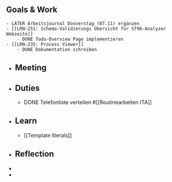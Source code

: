 ## Goals & Work
	- LATER Arbeitsjournal Donnerstag (07.11) ergänzen
	- [[LRN-251: Schema-Validierungs Übersicht für ST96-Analyzer Webseite]]
		- DONE Todo-Overview Page implementieren
	- [[LRN-235: Process Viewer]]
		- DONE Dokumentation schreiben
- ## Meeting
- ## Duties
	- DONE Telefonliste verteilen #[[Routinearbeiten ITA]]
- ## Learn
	- [[Template literals]]
- ## Reflection
-
-